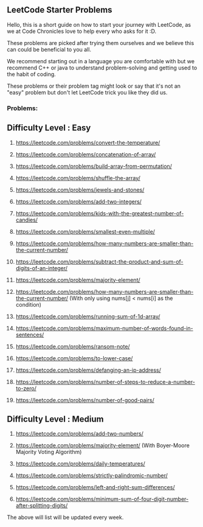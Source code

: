 ## LeetCode Starter Problems

Hello, this is a short guide on how to start your journey with LeetCode, as we at Code Chronicles love to help every who asks for it :D.

These problems are picked after trying them ourselves and we believe this can could be beneficial to you all.

We recommend starting out in a language you are comfortable with but we recommend C++ or java to understand problem-solving and getting used to the habit of coding.

These problems or their problem tag might look or say that it's not an "easy" problem but don't let LeetCode trick you like they did us.

### Problems:

## Difficulty Level : Easy

1. https://leetcode.com/problems/convert-the-temperature/

2. https://leetcode.com/problems/concatenation-of-array/

3. https://leetcode.com/problems/build-array-from-permutation/

4. https://leetcode.com/problems/shuffle-the-array/

5. https://leetcode.com/problems/jewels-and-stones/

6. https://leetcode.com/problems/add-two-integers/

7. https://leetcode.com/problems/kids-with-the-greatest-number-of-candies/

8. https://leetcode.com/problems/smallest-even-multiple/

9. https://leetcode.com/problems/how-many-numbers-are-smaller-than-the-current-number/

10. https://leetcode.com/problems/subtract-the-product-and-sum-of-digits-of-an-integer/

11. https://leetcode.com/problems/majority-element/

12. https://leetcode.com/problems/how-many-numbers-are-smaller-than-the-current-number/ (With only using nums[j] < nums[i] as the condition)

13. https://leetcode.com/problems/running-sum-of-1d-array/

14. https://leetcode.com/problems/maximum-number-of-words-found-in-sentences/

15. https://leetcode.com/problems/ransom-note/

16. https://leetcode.com/problems/to-lower-case/

17. https://leetcode.com/problems/defanging-an-ip-address/

18. https://leetcode.com/problems/number-of-steps-to-reduce-a-number-to-zero/

19. https://leetcode.com/problems/number-of-good-pairs/

## Difficulty Level : Medium

1. https://leetcode.com/problems/add-two-numbers/

2. https://leetcode.com/problems/majority-element/ (With Boyer-Moore Majority Voting Algorithm)

3. https://leetcode.com/problems/daily-temperatures/

4. https://leetcode.com/problems/strictly-palindromic-number/

5. https://leetcode.com/problems/left-and-right-sum-differences/

6. https://leetcode.com/problems/minimum-sum-of-four-digit-number-after-splitting-digits/

The above will list will be updated every week.
